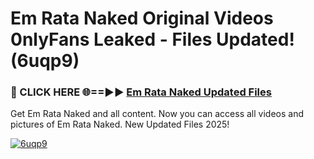 # Em Rata Naked Original Videos 0nlyFans Leaked - Files Updated! (6uqp9)

<h3>🔴 CLICK HERE 🌐==►► <a href="https://tinyurl.com/up5wt9bj" rel="nofollow">Em Rata Naked Updated Files</a></h3>

Get Em Rata Naked and all content. Now you can access all videos and pictures of Em Rata Naked. New Updated Files 2025!

[![6uqp9](https://i.imgur.com/ABiUzMV.gif)](https://tinyurl.com/up5wt9bj)
